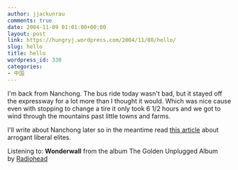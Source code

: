 ```yaml
---
author: jjackunrau
comments: true
date: 2004-11-09 01:01:00+00:00
layout: post
link: https://hungryj.wordpress.com/2004/11/08/hello/
slug: hello
title: hello
wordpress_id: 330
categories:
- 中国
---
```


I'm back from Nanchong.  The bus ride today wasn't bad, but it stayed off the expressway for a lot more than I thought it would.  Which was nice cause even with stopping to change a tire it only took 6 1/2 hours and we got to wind through the mountains past little towns and farms.  
  
I'll write about Nanchong later so in the meantime read [this article](http://www.washingtonpost.com/wp-dyn/articles/A29470-2004Nov5.html) about arrogant liberal elites.  
  
Listening to: **Wonderwall** from the album The Golden Unplugged Album   
by [Radiohead](http://www.google.com/search?q=%22Radiohead%22)
